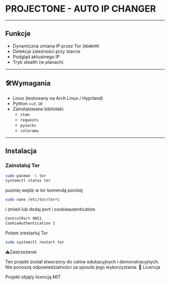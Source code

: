

# PROJECTONE - AUTO IP CHANGER

---

## Funkcje

- Dynamiczna zmiana IP przez Tor (`NEWNYM`)
- Detekcja zależności przy starcie
- Podgląd aktualnego IP
- Tryb stealth (w planach)

---

## 🛠Wymagania

- Linux (testowany na Arch Linux / Hyprland)
- Python `>=3.10`
- Zainstalowane biblioteki:
  - `stem`
  - `requests`
  - `pysocks`
  - `colorama`

---

## Instalacja

### Zainstaluj Tor

```bash
sudo pacman -S tor
systemctl status tor

```

puzniej wejdz w tor komendą poniżej

```bash
sudo nano /etc/tor/torrc
```
i zmień lub dodaj port i cookieautentication

```bash
ControlPort 9051
CookieAuthentication 1
```

Potem zrestartuj Tor

```bash
sudo systemctl restart tor
```

⚠️Zastrzeżenie

Ten projekt został stworzony do celów edukacyjnych i demonstracyjnych. Nie ponoszę odpowiedzialności za sposób jego wykorzystania.
📜 Licencja

Projekt objęty licencją MIT



